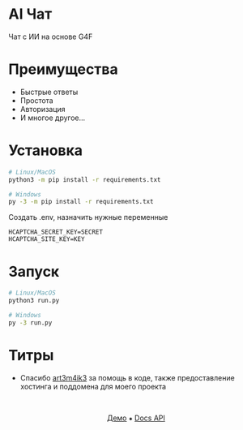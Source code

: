 # AI Чат

Чат с ИИ на основе G4F

# Преимущества

-   Быстрые ответы
-   Простота
-   Авторизация
-   И многое другое...

# Установка

```bash
# Linux/MacOS
python3 -m pip install -r requirements.txt

# Windows
py -3 -m pip install -r requirements.txt
```

Создать .env, назначить нужные переменные

```env
HCAPTCHA_SECRET_KEY=SECRET
HCAPTCHA_SITE_KEY=KEY
```

# Запуск

```bash
# Linux/MacOS
python3 run.py

# Windows
py -3 run.py
```

# Титры

-   Спасибо [art3m4ik3](https://github.com/art3m4ik3) за помощь в коде, также предоставление хостинга и поддомена для моего проекта

<br>
<p align="center">
    <a href="https://ai-chat.ll-u.ru">Демо</a>
    ⁕
    <a href="docs/API.md">Docs API</a>
</p>
<br>
